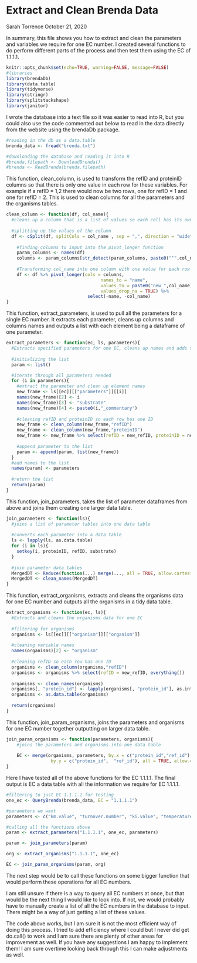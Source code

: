 Extract and Clean Brenda Data
================
Sarah Torrence
October 21, 2020

In summary, this file shows you how to extract and clean the parameters
and variables we require for one EC number. I created several functions
to do perform different parts of the process and then test them using
the EC of 1.1.1.1.

``` r
knitr::opts_chunk$set(echo=TRUE, warning=FALSE, message=FALSE)
#libraries
library(brendaDb)
library(data.table)
library(tidyverse)
library(stringr)
library(splitstackshape)
library(janitor)
```

I wrote the database into a text file so it was easier to read into R,
but you could also use the code commented out below to read in the data
directly from the website using the brendaDb package.

``` r
#reading in the db as a data.table
brenda_data <- fread("brenda.txt")
```

``` r
#downloading the database and reading it into R
#brenda.filepath <- DownloadBrenda()
#brenda <- ReadBrenda(brenda.filepath)
```

This function, clean\_column, is used to transform the refID and
proteinID columns so that there is only one value in each row for these
variables. For example if a refID = 1,2 there would now be two rows, one
for refID = 1 and one for refID = 2. This is used to clean columns for
all the parameters and the organisms tables.

``` r
clean_column <- function(df, col_name){
  #cleans up a column that is a list of values so each cell has its own row
  
  #splitting up the values of the column
  df <- cSplit(df, splitCols = col_name , sep = ",", direction = "wide", drop = FALSE)
    
    #finding columns to input into the pivot_longer function
    param_columns <- names(df)
    columns <- param_columns[str_detect(param_columns, paste0("^",col_name,"_"))]
      
    #Transforming col_name into one column with one value for each row
    df <- df %>% pivot_longer(cols = columns, 
                                    names_to = "name", 
                                    values_to = paste0("new_",col_name), 
                                    values_drop_na = TRUE) %>% 
                               select(-name, -col_name)
}
```

This function, extract\_parameters, is used to pull all the parameters
for a single EC number. It extracts each parameter, cleans up columns
and columns names and outputs a list with each element being a dataframe
of one parameter.

``` r
extract_parameters <- function(ec, ls, parameters){
  #Extracts specified parameters for one EC, cleans up names and adds them to a new list
  
  #initializing the list
  param <- list()

  #iterate through all parameters needed
  for (i in parameters){
    #extract the parameter and clean up element names
    new_frame <- ls[[ec]][["parameters"]][[i]]
    names(new_frame)[2] <- i
    names(new_frame)[3] <- "substrate"
    names(new_frame)[4] <- paste0(i,"_commentary")
    
    #cleaning refID and proteinID so each row has one ID
    new_frame <- clean_column(new_frame,"refID")
    new_frame <- clean_column(new_frame,"proteinID")
    new_frame <- new_frame %>% select(refID = new_refID, proteinID = new_proteinID, everything())
    
    #append parameter to the list
    param <- append(param, list(new_frame))
  }
  #add names to the list
  names(param) <- parameters
  
  #return the list
  return(param)
}
```

This function, join\_parameters, takes the list of parameter dataframes
from above and joins them creating one larger data table.

``` r
join_parameters <- function(ls){
  #joins a list of parameter tables into one data table
  
  #converts each parameter into a data table
  ls <- lapply(ls, as.data.table)
  for (i in ls){
    setkey(i, proteinID, refID, substrate)
  }
  
  #join parameter data tables
  MergedDT <- Reduce(function(...) merge(..., all = TRUE, allow.cartesian = TRUE), ls)
  MergedDT <- clean_names(MergedDT)
}
```

This function, extract\_organisms, extracts and cleans the organisms
data for one EC number and outputs all the organisms in a tidy data
table.

``` r
extract_organisms <- function(ec, ls){
  #Extracts and cleans the organisms data for one EC
  
  #filtering for organisms
  organisms <- ls[[ec]][["organism"]][["organism"]]
  
  #cleaning variable names
  names(organisms)[2] <- "organism"
  
  #cleaning refID so each row has one ID
  organisms <- clean_column(organisms,"refID")
  organisms <- organisms %>% select(refID = new_refID, everything())
  
  organisms <- clean_names(organisms)
  organisms[, "protein_id"] <- lapply(organisms[, "protein_id"], as.integer)
  organisms <- as.data.table(organisms)
  
  return(organisms)
}
```

This function, join\_param\_organisms, joins the parameters and
organisms for one EC number together outputting on larger data table.

``` r
join_param_organisms <- function(parameters, organisms){
    #joins the parameters and organisms into one data table
  
    EC <- merge(organisms, parameters, by.x = c("protein_id","ref_id") , 
                 by.y = c("protein_id",  "ref_id"), all = TRUE, allow.cartesian = TRUE)
}
```

Here I have tested all of the above functions for the EC 1.1.1.1. The
final output is EC a data table with all the information we require for
EC 1.1.1.1.

``` r
#filtering to just EC 1.1.1.1 for testing
one_ec <- QueryBrenda(brenda_data, EC = "1.1.1.1")

#parameters we want
parameters <- c("km.value", "turnover.number", "ki.value", "temperature.range", "temperature.optimum", "ph.range", "ph.optimum")

#calling all the functions above
param <- extract_parameters("1.1.1.1", one_ec, parameters)

param <- join_parameters(param)

org <- extract_organisms("1.1.1.1", one_ec)

EC <- join_param_organisms(param, org)
```

The next step would be to call these functions on some bigger function
that would perform these operations for all EC numbers.

I am still unsure if there is a way to query all EC numbers at once, but
that would be the next thing I would like to look into. If not, we would
probably have to manually create a list of all the EC numbers in the
database to input. There might be a way of just getting a list of these
values.

The code above works, but I am sure it is not the most efficient way of
doing this process. I tried to add efficiency where I could but I never
did get do.call() to work and I am sure there are plenty of other areas
for improvement as well. If you have any suggestions I am happy to
implement them\! I am sure overtime looking back through this I can make
adjustments as well.
